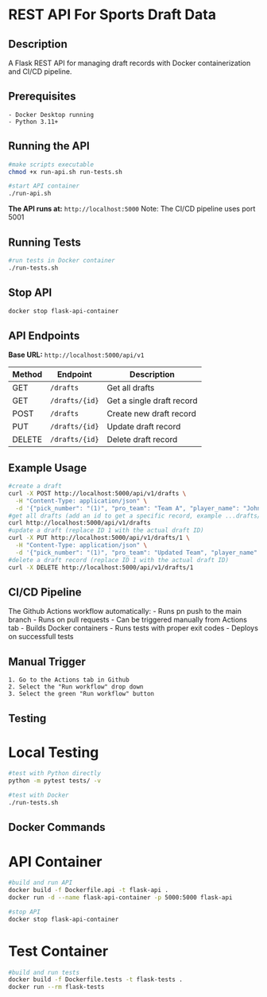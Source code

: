 # REST API For Sports Draft Data

## Description
A Flask REST API for managing draft records with Docker containerization and CI/CD pipeline.

## Prerequisites
    - Docker Desktop running
    - Python 3.11+

## Running the API

```bash
#make scripts executable
chmod +x run-api.sh run-tests.sh

#start API container
./run-api.sh
```
**The API runs at:** `http://localhost:5000`
Note: The CI/CD pipeline uses port 5001

## Running Tests

```bash
#run tests in Docker container
./run-tests.sh
```

## Stop API
```bash
docker stop flask-api-container
```

## API Endpoints
**Base URL:** `http://localhost:5000/api/v1`

| Method | Endpoint | Description|
|--------|----------|------------|
| GET | `/drafts` | Get all drafts |
| GET | `/drafts/{id}` | Get a single draft record |
| POST | `/drafts` | Create new draft record |
| PUT | `/drafts/{id}` | Update draft record |
| DELETE | `/drafts/{id}` | Delete draft record |

## Example Usage
```bash
#create a draft
curl -X POST http://localhost:5000/api/v1/drafts \
  -H "Content-Type: application/json" \
  -d '{"pick_number": "(1)", "pro_team": "Team A", "player_name": "John Doe", "amature_team": "Northeastern University"}'
#get all drafts (add an id to get a specific record, example ...drafts/1)
curl http://localhost:5000/api/v1/drafts
#update a draft (replace ID 1 with the actual draft ID)
curl -X PUT http://localhost:5000/api/v1/drafts/1 \
  -H "Content-Type: application/json" \
  -d '{"pick_number": "(1)", "pro_team": "Updated Team", "player_name": "John Doe", "amature_team": "Updated College"}'
#delete a draft record (replace ID 1 with the actual draft ID)
curl -X DELETE http://localhost:5000/api/v1/drafts/1
```

## CI/CD Pipeline

The Github Actions workflow automatically:
    - Runs pn push to the main branch
    - Runs on pull requests
    - Can be triggered manually from Actions tab
    - Builds Docker containers
    - Runs tests with proper exit codes
    - Deploys on successfull tests

## Manual Trigger
    1. Go to the Actions tab in Github
    2. Select the "Run workflow" drop down
    3. Select the green "Run workflow" button

## Testing
# Local Testing
```bash
#test with Python directly
python -m pytest tests/ -v

#test with Docker
./run-tests.sh
```

## Docker Commands 
# API Container
```bash
#build and run API
docker build -f Dockerfile.api -t flask-api .
docker run -d --name flask-api-container -p 5000:5000 flask-api

#stop API
docker stop flask-api-container
```
# Test Container
```bash
#build and run tests
docker build -f Dockerfile.tests -t flask-tests .
docker run --rm flask-tests
```